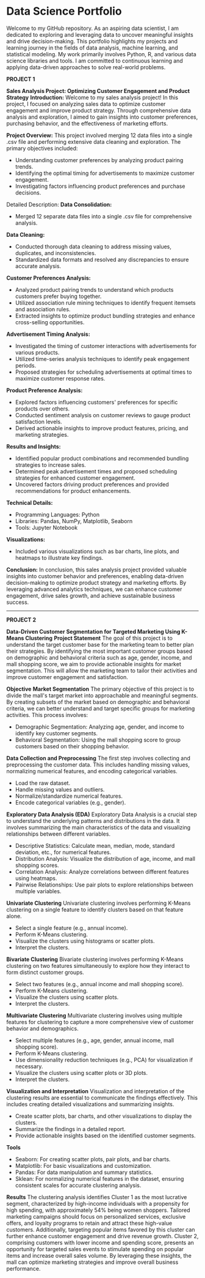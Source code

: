 # Data Science Portfolio

Welcome to my GitHub repository. As an aspiring data scientist, I am dedicated to exploring and leveraging data to uncover meaningful insights
and drive decision-making. This portfolio highlights my projects and learning journey in the fields of data analysis, machine learning, and statistical modeling. My work primarily involves Python, R, and various data science libraries and tools. I am committed to continuous learning
and applying data-driven approaches to solve real-world problems.


**PROJECT 1**

**Sales Analysis Project: Optimizing Customer Engagement and Product Strategy**
**Introduction:**
  Welcome to my sales analysis project! In this project, I focused on analyzing sales data to optimize customer engagement and improve product strategy. Through comprehensive data 
  analysis and exploration, I aimed to gain insights into customer preferences, purchasing behavior, and the effectiveness of marketing efforts.

**Project Overview:**
This project involved merging 12 data files into a single .csv file and performing extensive data cleaning and exploration. 
The primary objectives included:
   -  Understanding customer preferences by analyzing product pairing trends.
   -  Identifying the optimal timing for advertisements to maximize customer engagement.
   -  Investigating factors influencing product preferences and purchase decisions.

Detailed Description:
**Data Consolidation:**
-  Merged 12 separate data files into a single .csv file for comprehensive analysis.

**Data Cleaning:**
-  Conducted thorough data cleaning to address missing values, duplicates, and inconsistencies.
-  Standardized data formats and resolved any discrepancies to ensure accurate analysis.

**Customer Preferences Analysis:**
-  Analyzed product pairing trends to understand which products customers prefer buying together.
-  Utilized association rule mining techniques to identify frequent itemsets and association rules.
-  Extracted insights to optimize product bundling strategies and enhance cross-selling opportunities.

**Advertisement Timing Analysis:**
-  Investigated the timing of customer interactions with advertisements for various products.
-  Utilized time-series analysis techniques to identify peak engagement periods.
-  Proposed strategies for scheduling advertisements at optimal times to maximize customer response rates.

**Product Preference Analysis:**
-  Explored factors influencing customers' preferences for specific products over others.
-  Conducted sentiment analysis on customer reviews to gauge product satisfaction levels.
-  Derived actionable insights to improve product features, pricing, and marketing strategies.

**Results and Insights:**
-  Identified popular product combinations and recommended bundling strategies to increase sales.
-  Determined peak advertisement times and proposed scheduling strategies for enhanced customer engagement.
-  Uncovered factors driving product preferences and provided recommendations for product enhancements.

**Technical Details:**
-  Programming Languages: Python
-  Libraries: Pandas, NumPy, Matplotlib, Seaborn
-  Tools: Jupyter Notebook
   
**Visualizations:**
-  Included various visualizations such as bar charts, line plots, and heatmaps to illustrate key findings.

**Conclusion:**
   In conclusion, this sales analysis project provided valuable insights into customer behavior and preferences, enabling data-driven decision-making to optimize product strategy and 
   marketing efforts. By leveraging advanced analytics techniques, we can enhance customer engagement, drive sales growth, and achieve sustainable business success.

---
**PROJECT 2**

**Data-Driven Customer Segmentation for Targeted Marketing Using K-Means Clustering**
**Project Statement**
The goal of this project is to understand the target customer base for the marketing team to better plan their strategies. By identifying the most important customer groups based on demographic and behavioral criteria such as age, gender, income, and mall shopping score, we aim to provide actionable insights for market segmentation. This will allow the marketing team to tailor their activities and improve customer engagement and satisfaction.

**Objective**
**Market Segmentation**
The primary objective of this project is to divide the mall's target market into approachable and meaningful segments. By creating subsets of the market based on demographic and behavioral criteria, we can better understand and target specific groups for marketing activities. This process involves:

-  Demographic Segmentation: Analyzing age, gender, and income to identify key customer segments.
-  Behavioral Segmentation: Using the mall shopping score to group customers based on their shopping behavior.

**Data Collection and Preprocessing**
The first step involves collecting and preprocessing the customer data. This includes handling missing values, normalizing numerical features, and encoding categorical variables.
-  Load the raw dataset.
-  Handle missing values and outliers.
-  Normalize/standardize numerical features.
-  Encode categorical variables (e.g., gender).


**Exploratory Data Analysis (EDA)**
Exploratory Data Analysis is a crucial step to understand the underlying patterns and distributions in the data. It involves summarizing the main characteristics of the data and visualizing relationships between different variables.
-  Descriptive Statistics: Calculate mean, median, mode, standard deviation, etc., for numerical features.
-  Distribution Analysis: Visualize the distribution of age, income, and mall shopping scores.
-  Correlation Analysis: Analyze correlations between different features using heatmaps.
-  Pairwise Relationships: Use pair plots to explore relationships between multiple variables.
 
**Univariate Clustering**
Univariate clustering involves performing K-Means clustering on a single feature to identify clusters based on that feature alone.
-  Select a single feature (e.g., annual income).
-  Perform K-Means clustering.
-  Visualize the clusters using histograms or scatter plots.
-  Interpret the clusters.

**Bivariate Clustering**
Bivariate clustering involves performing K-Means clustering on two features simultaneously to explore how they interact to form distinct customer groups.
-  Select two features (e.g., annual income and mall shopping score).
-  Perform K-Means clustering.
-  Visualize the clusters using scatter plots.
-  Interpret the clusters.

**Multivariate Clustering**
Multivariate clustering involves using multiple features for clustering to capture a more comprehensive view of customer behavior and demographics.
-  Select multiple features (e.g., age, gender, annual income, mall shopping score).
-  Perform K-Means clustering.
-  Use dimensionality reduction techniques (e.g., PCA) for visualization if necessary.
-  Visualize the clusters using scatter plots or 3D plots.
-  Interpret the clusters.
 
**Visualization and Interpretation**
Visualization and interpretation of the clustering results are essential to communicate the findings effectively. This includes creating detailed visualizations and summarizing insights.
-  Create scatter plots, bar charts, and other visualizations to display the clusters.
-  Summarize the findings in a detailed report.
-  Provide actionable insights based on the identified customer segments.

**Tools**
-  Seaborn: For creating scatter plots, pair plots, and bar charts.
-  Matplotlib: For basic visualizations and customization.
-  Pandas: For data manipulation and summary statistics.
-  Sklean: For normalizing numerical features in the dataset, ensuring consistent scales for accurate clustering analysis.
  
**Results**
The clustering analysis identifies Cluster 1 as the most lucrative segment, characterized by high-income individuals with a propensity for high spending, with approximately 54% being women shoppers. Tailored marketing campaigns should focus on personalized services, exclusive offers, and loyalty programs to retain and attract these high-value customers. Additionally, targeting popular items favored by this cluster can further enhance customer engagement and drive revenue growth. Cluster 2, comprising customers with lower income and spending score, presents an opportunity for targeted sales events to stimulate spending on popular items and increase overall sales volume. By leveraging these insights, the mall can optimize marketing strategies and improve overall business performance.
<!---
ashithaninganagouda/ashithaninganagouda is a ✨ special ✨ repository because its `README.md` (this file) appears on your GitHub profile.
You can click the Preview link to take a look at your changes.
--->
